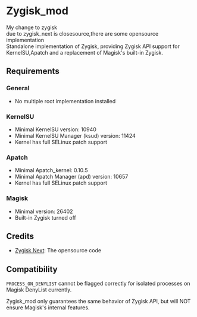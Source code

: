 # Zygisk_mod

My change to zygisk  
due to zygisk_next is closesource,there are some opensource implementation  
Standalone implementation of Zygisk, providing Zygisk API support for KernelSU,Apatch and a replacement of Magisk's built-in Zygisk.


## Requirements

### General

+ No multiple root implementation installed

### KernelSU

+ Minimal KernelSU version: 10940
+ Minimal KernelSU Manager (ksud) version: 11424
+ Kernel has full SELinux patch support

### Apatch
+ Minimal Apatch_kernel: 0.10.5
+ Minimal Apatch Manager (apd) version: 10657
+ Kernel has full SELinux patch support

### Magisk

+ Minimal version: 26402
+ Built-in Zygisk turned off
## Credits

- [Zygisk Next](https://github.com/Dr-TSNG/ZygiskNext): The opensource code

## Compatibility

`PROCESS_ON_DENYLIST` cannot be flagged correctly for isolated processes on Magisk DenyList currently.

Zygisk_mod only guarantees the same behavior of Zygisk API, but will NOT ensure Magisk's internal features.
